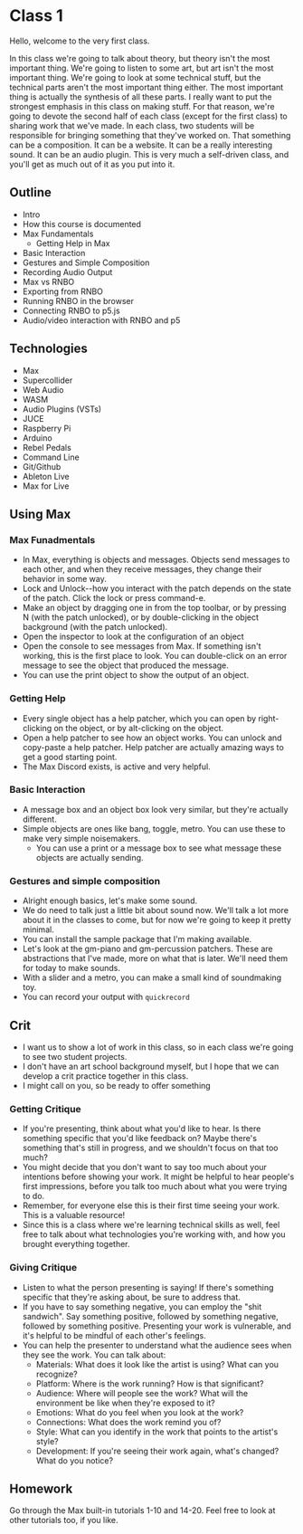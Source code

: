 # Class 1

Hello, welcome to the very first class. 

In this class we're going to talk about theory, but theory isn't the most important thing. We're going to listen to some art, but art isn't the most important thing. We're going to look at some technical stuff, but the technical parts aren't the most important thing either. The most important thing is actually the synthesis of all these parts. I really want to put the strongest emphasis in this class on making stuff. For that reason, we're going to devote the second half of each class (except for the first class) to sharing work that we've made. In each class, two students will be responsible for bringing something that they've worked on. That something can be a composition. It can be a website. It can be a really interesting sound. It can be an audio plugin. This is very much a self-driven class, and you'll get as much out of it as you put into it. 

## Outline

- Intro
- How this course is documented
- Max Fundamentals
    - Getting Help in Max
- Basic Interaction
- Gestures and Simple Composition
- Recording Audio Output
- Max vs RNBO
- Exporting from RNBO
- Running RNBO in the browser
- Connecting RNBO to p5.js
- Audio/video interaction with RNBO and p5

## Technologies
- Max
- Supercollider
- Web Audio
- WASM
- Audio Plugins (VSTs)
- JUCE
- Raspberry Pi
- Arduino
- Rebel Pedals
- Command Line
- Git/Github
- Ableton Live
- Max for Live

## Using Max

### Max Funadmentals
- In Max, everything is objects and messages. Objects send messages to each other, and when they receive messages, they change their behavior in some way. 
- Lock and Unlock--how you interact with the patch depends on the state of the patch. Click the lock or press command-e.
- Make an object by dragging one in from the top toolbar, or by pressing N (with the patch unlocked), or by double-clicking in the object background (with the patch unlocked).
- Open the inspector to look at the configuration of an object
- Open the console to see messages from Max. If something isn't working, this is the first place to look. You can double-click on an error message to see the object that produced the message.
- You can use the print object to show the output of an object.

### Getting Help
- Every single object has a help patcher, which you can open by right-clicking on the object, or by alt-clicking on the object.
- Open a help patcher to see how an object works. You can unlock and copy-paste a help patcher. Help patcher are actually amazing ways to get a good starting point.
- The Max Discord exists, is active and very helpful.

### Basic Interaction
- A message box and an object box look very similar, but they're actually different. 
- Simple objects are ones like bang, toggle, metro. You can use these to make very simple noisemakers.
    - You can use a print or a message box to see what message these objects are actually sending.

### Gestures and simple composition
- Alright enough basics, let's make some sound.
- We do need to talk just a little bit about sound now. We'll talk a lot more about it in the classes to come, but for now we're going to keep it pretty minimal. 
- You can install the sample package that I'm making available.
- Let's look at the gm-piano and gm-percussion patchers. These are abstractions that I've made, more on what that is later. We'll need them for today to make sounds.
- With a slider and a metro, you can make a small kind of soundmaking toy.
- You can record your output with `quickrecord`

## Crit
- I want us to show a lot of work in this class, so in each class we're going to see two student projects.
- I don't have an art school background myself, but I hope that we can develop a crit practice together in this class.
- I might call on you, so be ready to offer something

### Getting Critique
- If you're presenting, think about what you'd like to hear. Is there something specific that you'd like feedback on? Maybe there's something that's still in progress, and we shouldn't focus on that too much?
- You might decide that you don't want to say too much about your intentions before showing your work. It might be helpful to hear people's first impressions, before you talk too much about what you were trying to do.
- Remember, for everyone else this is their first time seeing your work. This is a valuable resource!
- Since this is a class where we're learning technical skills as well, feel free to talk about what technologies you're working with, and how you brought everything together.

### Giving Critique
- Listen to what the person presenting is saying! If there's something specific that they're asking about, be sure to address that.
- If you have to say something negative, you can employ the "shit sandwich". Say something positive, followed by something negative, followed by something positive. Presenting your work is vulnerable, and it's helpful to be mindful of each other's feelings.
- You can help the presenter to understand what the audience sees when they see the work. You can talk about:
  - Materials: What does it look like the artist is using? What can you recognize?
  - Platform: Where is the work running? How is that significant?
  - Audience: Where will people see the work? What will the environment be like when they're exposed to it?
  - Emotions: What do you feel when you look at the work?
  - Connections: What does the work remind you of?
  - Style: What can you identify in the work that points to the artist's style?
  - Development: If you're seeing their work again, what's changed? What do you notice?

## Homework
Go through the Max built-in tutorials 1-10 and 14-20. Feel free to look at other tutorials too, if you like.
